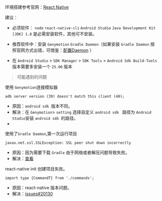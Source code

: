 环境搭建参考官网：[React Native](https://reactnative.cn/docs/0.51/getting-started.html)

建议：
- 必须软件： `node` `react-native-cli` `Android Studio` `Java Development Kit [JDK] 1.8` 是必需安装软件，其他可不安装。

- 推荐软件中：安装 `Genymotion` `Gradle Daemon`（如果安装 `Gradle Daemon` 按照官网方式出错，可借鉴：[配置Daemon](https://blog.csdn.net/cl5417/article/details/55809002) ）
- 在 `Android Studio` > `SDK Manager` > `SDK Tools` > `Android Sdk Build-Tools` 版本需要多安装一个 `25.00` 版本

>可能遇到的问题

使用 `Genymotion`连接模拟器
```
adb server version (39) doesn't match this client (40); 
```
- 原因：`android sdk `版本不同。
- 解决：在 `Genymotion`> `setting` 选择自定义 `android sdk ` 路径为 `Android Studio`安装 `android sdk `的路径。
- 

使用了`Gradle Daemon`,第一次运行项目
```
javax.net.ssl.SSLException: SSL peer shut down incorrectly
```
- 原因：因为需要下载 `Gradle` 由于网络或者解压问题导致失败。
- 解决：[查看](https://blog.csdn.net/sfq19881224/article/details/56012280?locationNum=2&fps=1)

react-native init 创建项目失败。
```
import type {CommandT} from './commands';
```

- 原因：react-native 版本问题。
- 解决：[issues#20130](https://github.com/facebook/react-native/issues/20130)